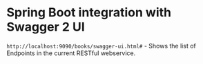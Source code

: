 # Spring Boot integration with Swagger 2 UI

`http://localhost:9090/books/swagger-ui.html#` - Shows the list of Endpoints in the current RESTful webservice.
